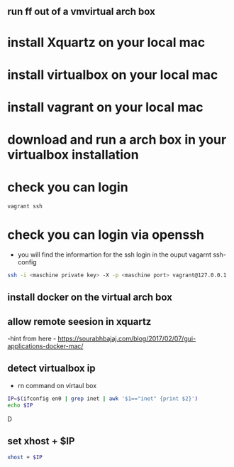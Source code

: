 ## run ff out of a vmvirtual arch box

# install Xquartz on your local mac

# install virtualbox on your local mac

# install vagrant on your local mac

# download and run a arch box in your virtualbox installation

# check you can login 

```bash
vagrant ssh
```

# check you can login via openssh 

- you will find the informartion for the ssh login in the ouput vagarnt ssh-config

```bash
ssh -i <maschine private key> -X -p <maschine port> vagrant@127.0.0.1
```

## install docker on the virtual arch box

## allow remote seesion in xquartz 

-hint  from here - https://sourabhbajaj.com/blog/2017/02/07/gui-applications-docker-mac/ 

## detect virtualbox ip

- rn command on virtaul box

```bash
IP=$(ifconfig en0 | grep inet | awk '$1=="inet" {print $2}')
echo $IP
``` 
D
## set xhost + $IP

```bash
xhost + $IP

```
	
